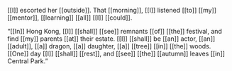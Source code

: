 [[I]] escorted her [[outside]]. That [[morning]], [[I]] listened [[to]] [[my]] [[mentor]], [[learning]] [[all]] [[I]] [[could]].

“[[In]] Hong Kong, [[I]] [[shall]] [[see]] remnants [[of]] [[the]] festival, and find [[my]] parents [[at]] their estate. [[I]] [[shall]] be [[an]] actor, [[an]] [[adult]], [[a]] dragon, [[a]] daughter, [[a]] [[tree]] [[in]] [[the]] woods. [[One]] day [[I]] [[shall]] [[rest]], and [[see]] [[the]] [[autumn]] leaves [[in]] Central Park.”